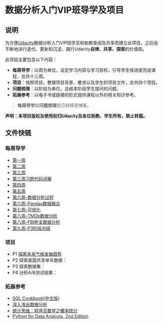 # 数据分析入门VIP班导学及项目
## 说明

为方便[Udacity](https://cn.udacity.com/)数据分析入门VIP班学员和助教查阅及共享而建立此项目，之后会不断地进行迭代、更新和沉淀，践行Udacity**自律、共享、探索**的价值观。  

此项目主要包含以下内容：

- **每周导学**：以周为单位，设定学习内容与学习目标，引导学生按进度完成课程，总共十三周。
- **项目**：按照项目，整理项目背景、要求以及学生的项目文件，总共四个项目。
- **问题梳理**：以阶段为单位，总结本阶段学生提问的问题。
- **拓展参考**：以电子书或链接的形式提供课程以外的相关知识参考。

> **每周导学**和**问题梳理**现已转移至博客。

**声明：本项目版权及使用权归Udacity及各位助教、学生所有，禁止转载。**

## 文件快链

### 每周导学

- [第一周](http://t.cn/RgtNtjB)
- [第二周](https://github.com/CapAllen/DAND_VIP_Class/blob/master/%E6%AF%8F%E5%91%A8%E5%AF%BC%E5%AD%A6/%E7%AC%AC%E4%BA%8C%E5%91%A8.md)
- [第三周](http://www.capallen.top/dand-vip/2018/08/01/%E7%AC%AC%E4%B8%89%E5%91%A8%E5%AF%BC%E5%AD%A6/)
- [第三周习题代码详解](http://www.capallen.top/dand-vip/2018/08/04/%E7%AC%AC%E4%B8%89%E5%91%A8%E4%B9%A0%E9%A2%98%E8%AF%A6%E8%A7%A3/)
- [第四周](http://www.capallen.top/dand-vip/2018/08/06/%E7%AC%AC%E5%9B%9B%E5%91%A8%E5%AF%BC%E5%AD%A6/)
- [第五周](http://www.capallen.top/dand-vip/2018/08/13/%E7%AC%AC%E4%BA%94%E5%91%A8%E5%AF%BC%E5%AD%A6/)
- [第六周-数据分析过程](http://www.capallen.top/dand-vip/2018/08/19/%E7%AC%AC%E5%85%AD%E5%91%A8-1-%E6%95%B0%E6%8D%AE%E5%88%86%E6%9E%90%E8%BF%87%E7%A8%8B/)
- [第六周-Pandas数据融合](http://www.capallen.top/dand-vip/2018/08/21/%E7%AC%AC%E5%85%AD%E5%91%A8-2-%E6%95%B0%E6%8D%AE%E8%9E%8D%E5%90%88/)
- [第七周-可视化](http://www.capallen.top/dand-vip/2018/08/28/%E7%AC%AC%E4%B8%83%E5%91%A8-%E5%8F%AF%E8%A7%86%E5%8C%96/)
- [第八周-TMDb数据分析](http://www.capallen.top/dand-vip/2018/09/05/%E7%AC%AC%E5%85%AB%E5%91%A8-TMDB%E6%95%B0%E6%8D%AE%E5%88%86%E6%9E%90/)
- [第八周-FBI枪支数据分析](http://www.capallen.top/dand-vip/2018/09/08/%E7%AC%AC%E5%85%AB%E5%91%A8-FBI%E6%9E%AA%E6%94%AF%E6%95%B0%E6%8D%AE%E5%88%86%E6%9E%90/)
- [第九周-P3阶段总结](http://www.capallen.top/dand-vip/2018/09/09/%E7%AC%AC%E4%B9%9D%E5%91%A8-P3%E9%98%B6%E6%AE%B5%E6%80%BB%E7%BB%93/)

### 项目

- P1 [探索未来气候发展趋势](https://github.com/CapAllen/DAND_VIP_Class/blob/master/%E9%A1%B9%E7%9B%AE/%E9%A1%B9%E7%9B%AE%E4%B8%80.md)
- P2 探索美国共享单车数据：
- P3 探索数据集：
- P4 分析A/B测试结果：

### 拓展参考

- [SQL Cookbook(中文版)](https://github.com/CapAllen/DAND_VIP_Class/blob/master/%E6%8B%93%E5%B1%95%E5%8F%82%E8%80%83/SQL.Cookbook(%E4%B8%AD%E6%96%87%E7%89%88).pdf)
- [深入浅出数据分析](https://github.com/CapAllen/DAND_VIP_Class/blob/master/%E6%8B%93%E5%B1%95%E5%8F%82%E8%80%83/%E6%B7%B1%E5%85%A5%E6%B5%85%E5%87%BA%E6%95%B0%E6%8D%AE%E5%88%86%E6%9E%90.pdf)
- [统计思维：程序员数学之概率统计](https://github.com/CapAllen/DAND_VIP_Class/blob/master/%E6%8B%93%E5%B1%95%E5%8F%82%E8%80%83/%E7%BB%9F%E8%AE%A1%E6%80%9D%E7%BB%B4%EF%BC%9A%E7%A8%8B%E5%BA%8F%E5%91%98%E6%95%B0%E5%AD%A6%E4%B9%8B%E6%A6%82%E7%8E%87%E7%BB%9F%E8%AE%A1.pdf)
- [Python for Data Analysis, 2nd Edition](https://github.com/CapAllen/DAND_VIP_Class/blob/master/%E6%8B%93%E5%B1%95%E5%8F%82%E8%80%83/Python%20for%20Data%20Analysis%2C%202nd%20Edition.pdf)

